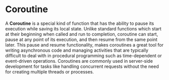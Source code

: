 # Coroutine

A **Coroutine** is a special kind of function that has the ability to pause its execution while saving its local state. Unlike standard functions which start at their beginning when called and run to completion, coroutine can start, pause at any point of its execution, and then resume from the same point later. This pause and resume functionality, makes coroutines a great tool for writing asynchronous code and managing activities that are typically difficult to deal with in procedural programming such as time-dependent or event-driven operations. Coroutines are commonly used in server-side development for tasks like handling concurrent requests without the need for creating multiple threads or processes.